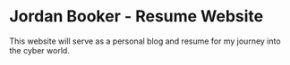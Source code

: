 # Jordan Booker - Resume Website

This website will serve as a personal blog and resume for my journey into the cyber world.
